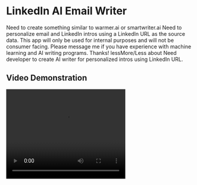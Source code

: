 # LinkedIn AI Email Writer
Need to create something similar to warmer.ai or smartwriter.ai Need to personalize email and LinkedIn intros using a LinkedIn URL as the source data. This app will only be used for internal purposes and will not be consumer facing. Please message me if you have experience with machine learning and AI writing programs. Thanks!  lessMore/Less about Need developer to create AI writer for personalized intros using LinkedIn URL.

## Video Demonstration
<video width="320" height="240" controls>
  <source src="https://raw.githubusercontent.com/sohaibcs1/LinkedIn_AI_EMAil_Writer/main/scraper-demo.webm" type="video/webm">
  Your browser does not support the video tag.
</video>


